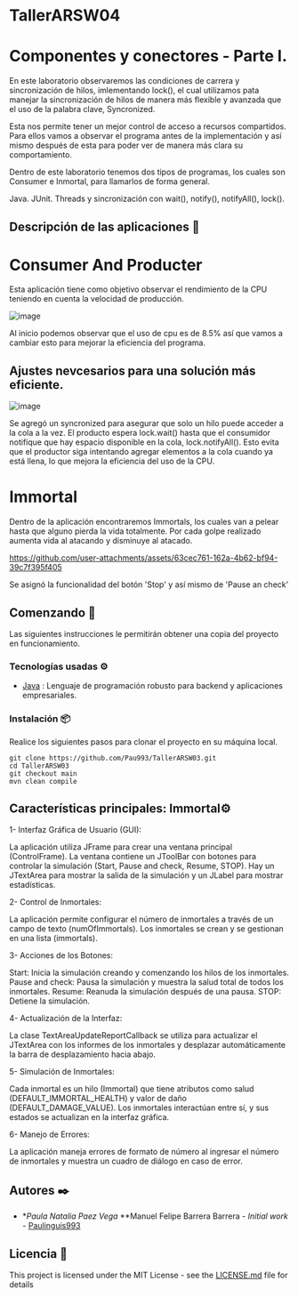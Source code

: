 # TallerARSW04
# Componentes y conectores - Parte I.

En este laboratorio observaremos las condiciones de carrera y sincronización de hilos, imlementando lock(), el cual utilizamos pata manejar la sincronización de hilos de manera más flexible y avanzada que el uso de la palabra clave, Syncronized. 

Esta nos permite tener un mejor control de acceso a recursos compartidos. Para ellos vamos a observar el programa antes de la implementación y así mismo después de esta para poder ver de manera más clara su comportamiento. 

Dentro de este laboratorio tenemos dos tipos de programas, los cuales son Consumer e Inmortal, para llamarlos de forma general.

Java.
JUnit.
Threads y sincronización con wait(), notify(), notifyAll(), lock().

## Descripción de las aplicaciones 📖

# Consumer And Producter

Esta aplicación tiene como objetivo observar el rendimiento de la CPU teniendo en cuenta la velocidad de producción. 

![image](https://github.com/user-attachments/assets/a5d55de2-285a-404d-97f4-effdaa3ee8f7)

Al inicio podemos observar que el uso de cpu es de 8.5% así que vamos a cambiar esto para mejorar la eficiencia del programa. 

## Ajustes nevcesarios para una solución más eficiente.

![image](https://github.com/user-attachments/assets/6e3b019d-eaab-492b-8519-ab7b58010802)

Se agregó un syncronized para asegurar que solo un hilo puede acceder a la cola a la vez.
El producto espera lock.wait() hasta que el consumidor notifique que hay espacio disponible en la cola, lock.notifyAll().
Esto evita que el productor siga intentando agregar elementos a la cola cuando ya está llena, lo que mejora la eficiencia del uso de la CPU.

# Immortal

Dentro de la aplicación encontraremos Immortals, los cuales van a pelear hasta que alguno pierda la vida totalmente. Por cada golpe realizado aumenta vida al atacando y disminuye al atacado.



https://github.com/user-attachments/assets/63cec761-162a-4b62-bf94-39c7f395f405



Se asignó la funcionalidad del botón 'Stop' y así mismo de 'Pause an check'

## Comenzando 🚀

Las siguientes instrucciones le permitirán obtener una copia del proyecto en funcionamiento.

### Tecnologías usadas ⚙️

* [Java](https://www.java.com/es/) : Lenguaje de programación robusto para backend y aplicaciones empresariales.

### Instalación 📦

Realice los siguientes pasos para clonar el proyecto en su máquina local.

```
git clone https://github.com/Pau993/TallerARSW03.git
cd TallerARSW03
git checkout main
mvn clean compile
```

## Características principales: Immortal⚙️

1- Interfaz Gráfica de Usuario (GUI):

La aplicación utiliza JFrame para crear una ventana principal (ControlFrame).
La ventana contiene un JToolBar con botones para controlar la simulación (Start, Pause and check, Resume, STOP).
Hay un JTextArea para mostrar la salida de la simulación y un JLabel para mostrar estadísticas.

2- Control de Inmortales:

La aplicación permite configurar el número de inmortales a través de un campo de texto (numOfImmortals).
Los inmortales se crean y se gestionan en una lista (immortals).

3- Acciones de los Botones:

Start: Inicia la simulación creando y comenzando los hilos de los inmortales.
Pause and check: Pausa la simulación y muestra la salud total de todos los inmortales.
Resume: Reanuda la simulación después de una pausa.
STOP: Detiene la simulación.

4- Actualización de la Interfaz:

La clase TextAreaUpdateReportCallback se utiliza para actualizar el JTextArea con los informes de los inmortales y desplazar automáticamente la barra de desplazamiento hacia abajo.

5- Simulación de Inmortales:

Cada inmortal es un hilo (Immortal) que tiene atributos como salud (DEFAULT_IMMORTAL_HEALTH) y valor de daño (DEFAULT_DAMAGE_VALUE).
Los inmortales interactúan entre sí, y sus estados se actualizan en la interfaz gráfica.

6- Manejo de Errores:

La aplicación maneja errores de formato de número al ingresar el número de inmortales y muestra un cuadro de diálogo en caso de error.


## Autores ✒️

* **Paula Natalia Paez Vega* **Manuel Felipe Barrera Barrera - *Initial work* - [Paulinguis993](https://github.com/Paulinguis993)

## Licencia 📄

This project is licensed under the MIT License - see the [LICENSE.md](LICENSE.md) file for details
